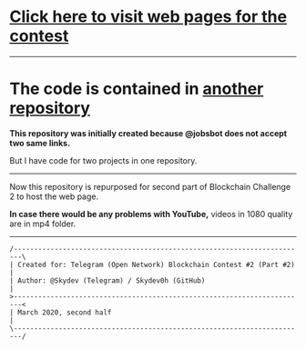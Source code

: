 # [Click here to visit web pages for the contest](https://skydev0h.github.io/ton-freestyle-2/)

---

# The code is contained in [another repository](https://github.com/Skydev0h/ton-freestyle)
**This repository was initially created because @jobsbot does not accept two same links.**

But I have code for two projects in one repository.

---

Now this repository is repurposed for second part of Blockchain Challenge 2 to host the web page.

**In case there would be any problems with YouTube,** videos in 1080 quality are in mp4 folder.

---

```
/------------------------------------------------------------------------\
| Created for: Telegram (Open Network) Blockchain Contest #2 (Part #2)   |
| Author: @Skydev (Telegram) / Skydev0h (GitHub)                         |
>------------------------------------------------------------------------<
| March 2020, second half                                                |
\------------------------------------------------------------------------/
```